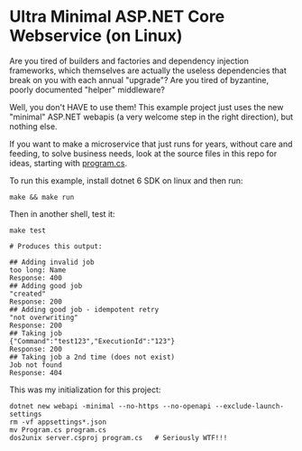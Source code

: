 # Ultra Minimal ASP.NET Core Webservice (on Linux)

Are you tired of builders and factories and dependency injection frameworks,
which themselves are actually the useless dependencies that break on you with
each annual "upgrade"?  Are you tired of byzantine, poorly documented "helper"
middleware?

Well, you don't HAVE to use them!  This example project just uses the new
"minimal" ASP.NET webapis (a very welcome step in the right direction), but
nothing else.

If you want to make a microservice that just runs for years, without care and
feeding, to solve business needs, look at the source files in this repo for
ideas, starting with [program.cs](program.cs).

To run this example, install dotnet 6 SDK on linux and then run:

```
make && make run
```

Then in another shell, test it:

```
make test

# Produces this output:

## Adding invalid job
too long: Name
Response: 400
## Adding good job
"created"
Response: 200
## Adding good job - idempotent retry
"not overwriting"
Response: 200
## Taking job
{"Command":"test123","ExecutionId":"123"}
Response: 200
## Taking job a 2nd time (does not exist)
Job not found
Response: 404
```


This was my initialization for this project:

```
dotnet new webapi -minimal --no-https --no-openapi --exclude-launch-settings
rm -vf appsettings*.json
mv Program.cs program.cs
dos2unix server.csproj program.cs   # Seriously WTF!!!
```

